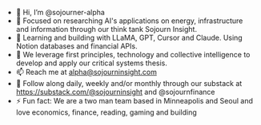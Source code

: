 - 👋 Hi, I’m @sojourner-alpha
- 👀 Focused on researching AI's applications on energy, infrastructure and information through our think tank Sojourn Insight. 
- 🌱 Learning and building with LLaMA, GPT, Cursor and Claude. Using Notion databases and financial APIs.
- 💭 We leverage first principles, technology and collective intelligence to develop and apply our critical systems thesis. 
- 📫 Reach me at alpha@sojourninsight.com
- 📖 Follow along daily, weekly and/or monthly through our substack at https://substack.com/@sojourninsight and @sojournfinance
- ⚡ Fun fact: We are a two man team based in Minneapolis and Seoul and love economics, finance, reading, gaming and building 

<!---
sojourner-alpha/sojourner-alpha is a ✨ special ✨ repository because its `README.md` (this file) appears on your GitHub profile.
You can click the Preview link to take a look at your changes.
--->
